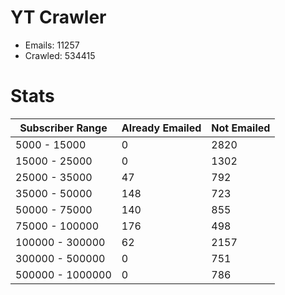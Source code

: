 # YT Crawler
- Emails: 11257
- Crawled: 534415

# Stats
| Subscriber Range  | Already Emailed | Not Emailed |
|-------|-------|-------|
| 5000 - 15000 | 0 | 2820 |
| 15000 - 25000 | 0 | 1302 |
| 25000 - 35000 | 47 | 792 |
| 35000 - 50000 | 148 | 723 |
| 50000 - 75000 | 140 | 855 |
| 75000 - 100000 | 176 | 498 |
| 100000 - 300000 | 62 | 2157 |
| 300000 - 500000 | 0 | 751 |
| 500000 - 1000000 | 0 | 786 |
